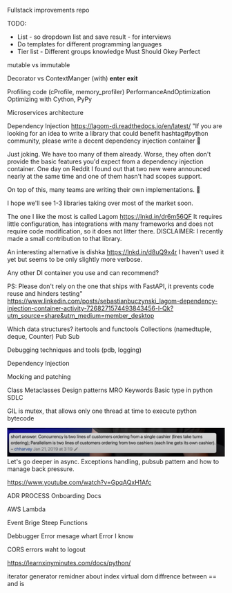 Fullstack improvements repo 

TODO: 
* List - so dropdown list and save result - for interviews 
* Do templates for different programming languages
* Tier list - Different groups knowledge Must Should Okey Perfect

mutable vs immutable




Decorator vs ContextManger (with)
__enter__ __exit__

Profiling code (cProfile, memory_profiler) PerformanceAndOptimization
Optimizing with Cython, PyPy

Microservices architecture

Dependency Injection
https://lagom-di.readthedocs.io/en/latest/
"If you are looking for an idea to write a library that could benefit hashtag#python community, please write a decent dependency injection container 🙏

Just joking. We have too many of them already. Worse, they often don't provide the basic features you'd expect from a dependency injection container. One day on Reddit I found out that two new were announced nearly at the same time and one of them hasn't had scopes support.

On top of this, many teams are writing their own implementations. 🙈

I hope we'll see 1-3 libraries taking over most of the market soon.

The one I like the most is called Lagom https://lnkd.in/dr6m56QF 
It requires little configuration, has integrations with many frameworks and does not require code modification, so it does not litter there.
DISCLAIMER: I recently made a small contribution to that library.

An interesting alternative is dishka https://lnkd.in/d8uQ9x4r I haven't used it yet but seems to be only slightly more verbose.

Any other DI container you use and can recommend?

PS: Please don't rely on the one that ships with FastAPI, it prevents code reuse and hinders testing"
https://www.linkedin.com/posts/sebastianbuczynski_lagom-dependency-injection-container-activity-7268271574493843456-l-Qk?utm_source=share&utm_medium=member_desktop

Which data structures? itertools and functools
Collections (namedtuple, deque, Counter)
Pub Sub

Debugging techniques and tools (pdb, logging)


Dependency Injection



Mocking and patching

Class
Metaclasses
Design patterns
MRO
Keywords
Basic type in python 
SDLC



GIL is mutex, that allows only one thread at time to execute python bytecode


![Alt text](image.png)
Let's go deeper in async. Exceptions handling, pubsub pattern and how to manage back pressure.



https://www.youtube.com/watch?v=GpqAQxH1Afc


ADR PROCESS
Onboarding Docs


AWS
Lambda


Event Brige
Steep Functions


Debbugger 
Error mesage
whart Error I know 

CORS errors 
waht to logout

https://learnxinyminutes.com/docs/python/





iterator
generator
remidner about index 
virtual dom
diffrence between == and is
